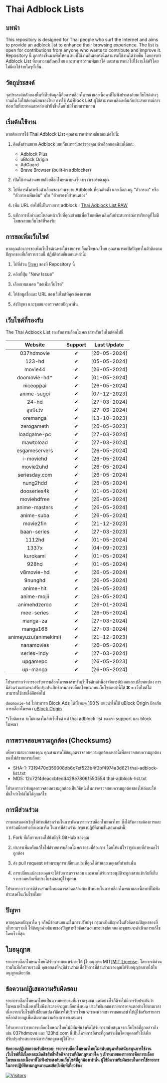 # Thai Adblock Lists

## บทนำ

This repository is designed for Thai people who surf the Internet and aims to provide an adblock list to enhance their browsing experience. The list is open for contributions from anyone who wants to contribute and improve it.
Repository นี้ ถูกสร้างขึ้นมาเพื่อให้คนไทยที่ใช้งานอินเตอร์เน็ตสามารถใช้งานได้ง่ายขึ้น โดยการทำ Adblock List ที่เหมาะสมกับคนไทย และสามารถร่วมพัฒนาได้ และสามารถนำไปใช้งานได้ฟรีโดยไม่มีค่าใช้จ่ายใดๆทั้งสิ้น

## วัตถุประสงค์

จุดประสงค์หลักของพื้นที่เก็บข้อมูลนี้คือการบล็อกโฆษณาและเนื้อหาที่ไม่พึงประสงค์บนเว็บไซต์ต่างๆ รวมถึงเว็บไซต์ยอดนิยมของไทย การใช้ AdBlock List ผู้ใช้สามารถเพลิดเพลินกับประสบการณ์การท่องเว็บที่สะอาดและคล่องตัวยิ่งขึ้นโดยไม่มีโฆษณารบกวน

## เริ่มต้นใช้งาน

หากต้องการใช้ Thai Adblock List คุณสามารถทำตามขั้นตอนต่อไปนี้:

1. ติดตั้งส่วนขยาย Adblock บนเว็บเบราว์เซอร์ของคุณ ตัวเลือกยอดนิยมได้แก่:

   - Adblock Plus
   - uBlock Origin
   - AdGuard
   - Brave Browser (built-in adblocker)

2. เปิดใช้งานส่วนขยายตัวบล็อกโฆษณาบนเว็บเบราว์เซอร์ของคุณ
3. ไปที่การตั้งค่าหรือตัวเลือกของส่วนขยาย Adblock ที่คุณติดตั้ง และเลือกเมนู "ตัวกรอง" หรือ "ตัวกรองเพิ่มเติม" หรือ "ตัวกรองที่กำหนดเอง"
4. เพิ่ม URL ต่อไปนี้เป็นรายการ adblock : [Thai Adblock List RAW](https://raw.githubusercontent.com/PhyschicWinter9/thai-adblock-list/main/thai-adblock-list.txt)
5. นทึกการตั้งค่าและโหลดหน้าเว็บที่คุณเข้าชมเพื่อเริ่มเพลิดเพลินกับประสบการณ์การเรียกดูที่ไม่มีโฆษณาบนเว็บไซต์ที่รองรับ

## การขอเพิ่มเว็บไซต์

หากคุณต้องการขอเพิ่มเว็บไซต์เฉพาะในรายการบล็อกโฆษณาไทย คุณสามารถเปิดปัญหาในตัวติดตามปัญหาของที่เก็บรวบรวมนี้ ปฏิบัติตามขั้นตอนเหล่านี้:

1. ไปที่ส่วน [ปัญหา](https://github.com/PhyschicWinter9/thai-adblock-list/issues) ของที่ Repository นี้

2. คลิกที่ปุ่ม "New Issue"

3. เลือกเทมเพลต "ขอเพิ่มเว็บไซต์"

4. ให้ข้อมูลชื่อและ URL ของเว็บไซต์ที่คุณต้องการขอ

5. ส่งปัญหา และชุมชนจะตรวจสอบปัญหานั้น

## เว็บไซต์ที่รองรับ

The Thai Adblock List รองรับการบล็อกโฆษณาสำหรับเว็บไซต์ต่อไปนี้

|       Website        | Support  | Last Update  |
| :------------------: | :------: | :----------: |
|      037hdmovie      | &#10004; | [26-05-2024] |
|        123-hd        | &#10004; | [05-05-2024] |
|       movie44        | &#10004; | [26-05-2024] |
|    doomovie-hd\*     | &#10004; | [01-05-2024] |
|      niceoppai       | &#10004; | [26-05-2024] |
|     anime-sugoi      | &#10004; | [07-12-2023] |
|        24-hd         | &#10004; | [27-03-2024] |
|      ดูหนัง.tv       | &#10004; | [27-03-2024] |
|       oremanga       | &#10004; | [13-10-2023] |
|      zerogameth      | &#10004; | [26-05-2023] |
|     loadgame-pc      | &#10004; | [27-03-2024] |
|      mawtoload       | &#10004; | [27-03-2024] |
|    esgameservers     | &#10004; | [26-05-2024] |
|      i-moviehd       | &#10004; | [26-05-2024] |
|      movie2uhd       | &#10004; | [26-05-2024] |
|    seriesday.com     | &#10004; | [26-05-2024] |
|       nung2hdd       | &#10004; | [26-05-2024] |
|     dooseries4k      | &#10004; | [01-05-2024] |
|     moviehdfree      | &#10004; | [26-05-2024] |
|    anime-masters     | &#10004; | [26-05-2024] |
|      anime-suba      | &#10004; | [26-05-2024] |
|      movie2fin       | &#10004; | [21-12-2023] |
|     baan-series      | &#10004; | [27-03-2023] |
|        1112hd        | &#10004; | [01-05-2024] |
|        1337x         | &#10004; | [04-09-2023] |
|       kurokami       | &#10004; | [01-05-2024] |
|        928hd         | &#10004; | [01-05-2024] |
|      v8movie-hd      | &#10004; | [26-05-2024] |
|       9nunghd        | &#10004; | [26-05-2024] |
|      anime-hit       | &#10004; | [26-05-2024] |
|     anime-mojii      | &#10004; | [26-05-2024] |
|     animehdzeroo     | &#10004; | [26-01-2024] |
|      mee-series      | &#10004; | [26-05-2024] |
|       manga-za       | &#10004; | [27-03-2024] |
|       manga168       | &#10004; | [27-03-2024] |
| animeyuzu(animekimi) | &#10004; | [21-12-2023] |
|      nanamovies      | &#10004; | [26-05-2024] |
|     series-indy      | &#10004; | [27-03-2024] |
|       upgamepc       | &#10004; | [26-05-2023] |
|       up-manga       | &#10004; | [26-05-2024] |

โปรดทราบว่าการรองรับการบล็อกโฆษณาสำหรับเว็บไซต์เหล่านี้อาจมีการอัปเดตและเปลี่ยนแปลง การมีส่วนร่วมสามารถปรับปรุงประสิทธิภาพการบล็อกโฆษณาบนเว็บไซต์เหล่านี้ได้ ❌ = เว็บไซต์ไม่สามารถใช้งานได้อีกต่อไป

`doomovie-hd` ไม่สามารถ Block Ads ได้ทั้งหมด 100% แนะนำให้ใช้ uBlock Origin ป้องกันการบล็อกโฆษณา [uBlock Origin](https://ublockorigin.com/)

\*เว็บติดเรท จะไม่แสดงในลิสเว็บไซต์ แต่ thai adblock list ของเรา support และ block โฆษณา

## การตรวจสอบความถูกต้อง (Checksums)

เพื่อความสะดวกของคุณ คุณสามารถใช้ข้อมูลตรวจสอบความถูกต้องเหล่านี้เพื่อตรวจสอบความถูกต้องของไฟล์รายการบล็อก:

- SHA-1: 7319470d359008db6c7ef523b4f3bf4974a3d621  thai-adblock-list.txt
- MD5: 12c72f4deaccbfedd428e78061550554  thai-adblock-list.txt

โปรดทราบว่าข้อมูลตรวจสอบความถูกต้องเป็นวิธีหนึ่งในการตรวจสอบความถูกต้องของไฟล์และให้มั่นใจว่าไฟล์ไม่ได้ถูกแก้ไข

## การมีส่วนร่วม

เราขอเสนอคำเชิญให้ท่านมีส่วนร่วมในการพัฒนารายการบล็อกโฆษณาไทย ซึ่งได้รับความต้องการและการร่วมมืออย่างยิ่งและหารือ ในการมีส่วนร่วม กรุณาปฏิบัติตามขั้นตอนเหล่านี้:

1. Fork ที่เก็บรวบรวมไปยังบัญชี GitHub ของคุณ

2. ทำการเพิ่มหรือแก้ไขไฟล์รายการบล็อกโฆษณาตามที่ต้องการ โดยให้แน่ใจว่ารูปแบบที่กำหนดไว้ถูกต้อง

3. ส่ง pull request พร้อมระบุการเปลี่ยนแปลงที่คุณได้ทำและเหตุผลที่ทำเช่นนั้น

4. การเปลี่ยนแปลงของคุณจะได้รับการตรวจสอบ และหากได้รับการอนุมัติจะถูกผสานเข้ากับที่เก็บรวบรวมหลักเพื่อประโยชน์ของผู้ใช้ทุกคน

โปรดทราบว่าการมีส่วนร่วมทั้งหมดควรสอดคล้องกับเป้าหมายในการบล็อกโฆษณาและเนื้อหาที่ไม่พึงประสงค์ในเว็บไซต์ไทย

## ปัญหา

หากคุณพบปัญหาใด ๆ หรือมีข้อเสนอแนะในการปรับปรุง กรุณาเปิดปัญหาในตัวติดตามปัญหาของที่เก็บรวบรวมนี้ ให้ข้อมูลคำอธิบายของปัญหาหรือข้อเสนอแนะอย่างชัดเจนและชุมชนจะดำเนินการแก้ไขโดยเร็วที่สุด

## ใบอนุญาต

รายการบล็อกโฆษณาไทยได้รับการเผยแพร่ภายใต้ [ใบอนุญาต MIT][MIT License](https://opensource.org/licenses/MIT). โดยการมีส่วนร่วมในที่เก็บรวบรวมนี้ คุณตกลงที่จะมีส่วนร่วมเพื่อให้การมีส่วนร่วมของคุณได้รับอนุญาตภายใต้ใบอนุญาตเดียวกัน

## ข้อความปฏิเสธความรับผิดชอบ

รายการบล็อกโฆษณาไทยเป็นความพยายามที่มาจากชุมชน และอย่างไรก็ดีจะไม่มีการรับประกันว่าโฆษณาหรือเนื้อหาที่ไม่พึงประสงค์จะถูกบล็อกทั้งหมด ประสิทธิผลของรายการอาจแตกต่างไปตามเวลาเนื่องจากเว็บไซต์ที่เปลี่ยนแปลงวิธีการให้บริการโฆษณาของพวกเขา เราขอแนะนำให้ผู้ใช้เสริมรายการบล็อกด้วยกฎเพิ่มเติมตามความต้องการของตนเอง

โปรดทราบว่ารายการบล็อกโฆษณาไทยไม่มีสัมพันธ์หรือได้รับการสนับสนุนจากเว็บไซต์ที่ถูกกล่าวถึง เช่น 037hdmove และ 123hd.com นี่เป็นโครงการอิสระที่ถูกสร้างขึ้นโดยบุคคลทั่วไปเพื่อปรับปรุงประสบการณ์การเรียกดูของผู้ใช้ไทย

**ข้อความปฏิเสธความรับผิดชอบ: รายการบล็อกโฆษณาไทยไม่สนับสนุนหรือสนับสนุนการใช้งานเว็บไซต์ที่มีเนื้อหาละเมิดลิขสิทธิ์หรือกิจกรรมที่ผิดกฎหมายใด ๆ เป้าหมายของรายการคือการบล็อกโฆษณาและเนื้อหาที่ไม่พึงประสงค์บนเว็บไซต์ที่ถูกต้องเท่านั้น ผู้ใช้มีความรับผิดชอบในการใช้รายการในการปฏิบัติตามกฎหมายและข้อบังคับที่เกี่ยวข้อง**

[![Visitors](https://api.visitorbadge.io/api/combined?path=https%3A%2F%2Fgithub.com%2FPhyschicWinter9%2Fthai-adblock-list&labelColor=%232ccce4&countColor=%23263759&labelStyle=upper)](https://visitorbadge.io/status?path=https%3A%2F%2Fgithub.com%2FPhyschicWinter9%2Fthai-adblock-list)

